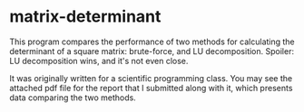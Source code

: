 # matrix-determinant

This program compares the performance of two methods for calculating the determinant of a square matrix: brute-force, and LU decomposition. Spoiler: LU decomposition wins, and it's not even close.

It was originally written for a scientific programming class. You may see the attached pdf file for the report that I submitted along with it, which presents data comparing the two methods.
